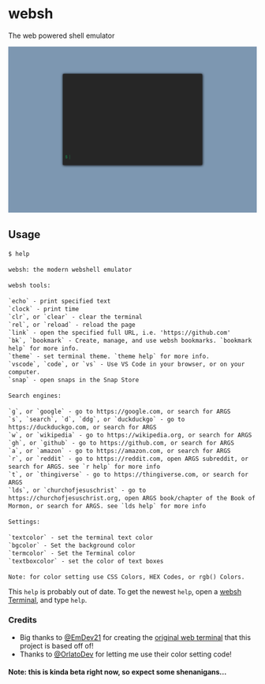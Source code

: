# websh

The web powered shell emulator

![websh gif](pics/websh-showoff.gif)

## Usage
```
$ help

websh: the modern webshell emulator

websh tools:

`echo` - print specified text
`clock` - print time
`clr`, or `clear` - clear the terminal
`rel`, or `reload` - reload the page
`link` - open the specified full URL, i.e. 'https://github.com'
`bk`, `bookmark` - Create, manage, and use websh bookmarks. `bookmark help` for more info.
`theme` - set terminal theme. `theme help` for more info.
`vscode`, `code`, or `vs` - Use VS Code in your browser, or on your computer.
`snap` - open snaps in the Snap Store

Search engines:

`g`, or `google` - go to https://google.com, or search for ARGS
`s`, `search`, `d`, `ddg`, or `duckduckgo` - go to https://duckduckgo.com, or search for ARGS
`w`, or `wikipedia` - go to https://wikipedia.org, or search for ARGS
`gh`, or `github` - go to https://github.com, or search for ARGS
`a`, or `amazon` - go to https://amazon.com, or search for ARGS
`r`, or `reddit` - go to https://reddit.com, open ARGS subreddit, or search for ARGS. see `r help` for more info
`t`, or `thingiverse` - go to https://thingiverse.com, or search for ARGS
`lds`, or `churchofjesuschrist` - go to https://churchofjesuschrist.org, open ARGS book/chapter of the Book of Mormon, or search for ARGS. see `lds help` for more info

Settings:

`textcolor` - set the terminal text color
`bgcolor` - Set the background color
`termcolor` - Set the Terminal color
`textboxcolor` - set the color of text boxes

Note: for color setting use CSS Colors, HEX Codes, or rgb() Colors.
```
This `help` is probably out of date. To get the newest `help`, open a [websh Terminal](https://crilum.github.io/websh), and type `help`.

### Credits
- Big thanks to [@EmDev21](https://github.com/EmDev21) for creating the [original web terminal](https://github.com/EmDev21/Dollar) that this project is based off of!
- Thanks to [@OrlatoDev](https://github.com/OrlatoDev) for letting me use their color setting code!


#### Note: this is kinda beta right now, so expect some shenanigans...
